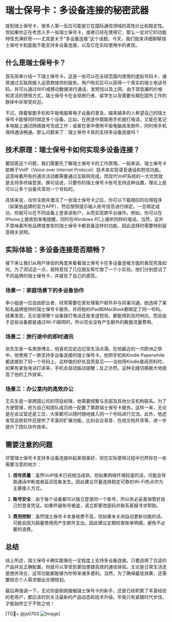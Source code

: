 # 瑞士保号卡：多设备连接的秘密武器

提到瑞士保号卡，很多人第一反应可能是它在国际通信领域的高性价比和稳定性。但如果你正在考虑入手一张瑞士保号卡，或者已经在使用它，那么一定对它的功能特性充满好奇——尤其是关于“多设备连接”这个话题。今天，我们就来详细聊聊瑞士保号卡到底能不能支持多设备连接，以及它在实际使用中的表现。

## 什么是瑞士保号卡？

首先简单介绍一下瑞士保号卡。这是一张可以在全球范围内使用的虚拟号码卡，通常通过互联网接入运营商提供的服务。用户购买后可以获得一个真实的瑞士电话号码，并可以通过WiFi或移动数据进行通话、发短信以及上网。由于其低廉的价格和灵活的使用方式，瑞士保号卡在全球旅行者、留学生以及需要长期在国外工作的群体中非常受欢迎。

不过，随着智能手机和平板电脑等电子设备的普及，越来越多的人希望自己的瑞士保号卡能够同时绑定多个设备。比如，在旅途中既能用手机接打电话，又能在笔记本电脑上通过网络拨号完成工作；或者在家中使用平板电脑收发邮件，同时用手机保持通话畅通。那么问题来了：瑞士保号卡真的支持多设备连接吗？

## 技术原理：瑞士保号卡如何实现多设备连接？

要回答这个问题，我们需要先了解瑞士保号卡的工作原理。一般来说，瑞士保号卡依赖于VoIP（Voice over Internet Protocol）技术来实现语音通话和短信功能。这意味着所有的通讯活动都需要通过互联网完成。而现代VoIP系统的一大优势就是支持多终端登录。换句话说，只要你的瑞士保号卡账号支持这种设置，理论上是可以让多个设备共享同一个号码的。

具体来说，当你注册并激活了一张瑞士保号卡之后，你可以下载相应的应用程序（如某些品牌的官方APP），然后按照提示输入账号信息进行绑定。一旦绑定成功，你就可以在不同设备上登录该账户，从而实现跨平台操作。例如，你可以在iPhone上接收到来电提醒，同时在Windows PC上接听同样的电话。当然，这并不意味着所有品牌或类型的瑞士保号卡都具备这样的功能，因此选择时需要特别留意相关说明。

## 实际体验：多设备连接是否顺畅？

接下来让我们从用户体验的角度来看看瑞士保号卡在多设备连接方面的表现究竟如何。为了测试这一点，我特意找了几位朋友帮忙做了一个小实验。他们分别尝试了不同品牌的瑞士保号卡，并报告了自己的感受。

### 场景一：家庭场景下的多设备协作

李小姐是一位自由职业者，经常需要在家处理客户邮件并与同事沟通。她选择了某知名品牌提供的瑞士保号卡服务，并将她的iPad和MacBook都绑定了同一号码。结果发现，无论是用哪个设备拨打电话还是发送短信，都能得到及时响应。而且由于这些设备都是通过Wi-Fi联网的，所以完全没有产生额外的数据流量费用。

### 场景二：旅行途中的即时通讯

张先生是一名旅游博主，他喜欢边走边记录生活点滴。在他最近的一次欧洲之旅中，他使用了一款支持多设备连接的瑞士保号卡。他把手机和Kindle Paperwhite都连接到了同一个号码上。这样做的好处显而易见——当他用Kindle查阅资料时，如果有紧急电话打进来，手机会自动振动提醒；反之亦然。这种无缝切换极大地提高了他的工作效率。

### 场景三：办公室内的高效办公

王先生是一家跨国公司的项目经理，他需要频繁与总部及其他分支机构联系。为了方便管理，他为自己和团队成员统一配置了某款瑞士保号卡服务。这样一来，无论是在会议室还是工位，大家都可以随时随地接入同一个号码进行交流。此外，他还发现这款软件还提供了丰富的扩展功能，比如会议录音、在线文档共享等，进一步提升了团队协作效率。

## 需要注意的问题

尽管瑞士保号卡支持多设备连接听起来很美好，但在实际使用过程中仍然存在一些需要注意的地方：

1. **信号质量**：虽然VoIP技术已经相当成熟，但如果网络环境较差的话，可能会导致通话中断或者延迟现象发生。因此建议尽量选择稳定可靠的Wi-Fi热点作为主要接入方式。
   
2. **账号安全**：由于每个设备都可以独立登录同一个账号，所以务必妥善保管好自己的登录凭证。如果怀疑账号被盗，请立即更改密码并联系客服寻求帮助。
   
3. **费用控制**：虽然瑞士保号卡本身收费不高，但如果未关闭自动更新功能的话，可能会因为超量使用而产生额外支出。因此建议定期检查账单明细，避免不必要的浪费。

## 总结

综上所述，瑞士保号卡确实能够在一定程度上支持多设备连接。只要选择了合适的产品并且正确配置，你就可以享受到更加便捷高效的通信体验。无论是日常生活还是商务场合，这项功能都能够为你带来诸多便利。当然，为了确保最佳效果，还需要结合个人需求做出合理规划。

最后再强调一下，无论你是刚刚接触瑞士保号卡的新手，还是已经积累了丰富经验的老用户，都应该时刻关注最新的产品动态和技术升级。毕竟只有紧跟时代步伐，才能始终立于不败之地！

[TG💪+ @jx0703 ![Image](https://github.com/user-attachments/assets/dbca1d08-cadb-493c-b0ec-ad6f7a83f270)]